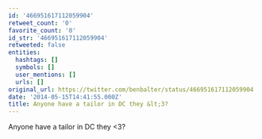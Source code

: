 ```yaml
---
id: '466951617112059904'
retweet_count: '0'
favorite_count: '0'
id_str: '466951617112059904'
retweeted: false
entities:
  hashtags: []
  symbols: []
  user_mentions: []
  urls: []
original_url: https://twitter.com/benbalter/status/466951617112059904
date: '2014-05-15T14:41:55.000Z'
title: Anyone have a tailor in DC they &lt;3?
---
```


Anyone have a tailor in DC they &lt;3?